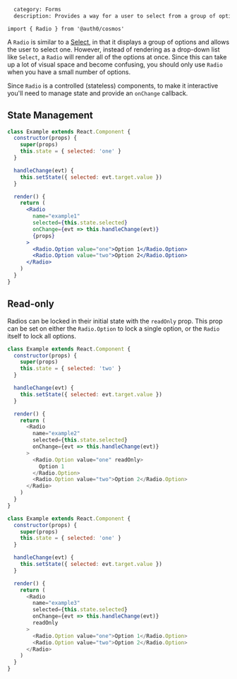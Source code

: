 ```meta
  category: Forms
  description: Provides a way for a user to select from a group of options
```

`import { Radio } from '@auth0/cosmos'`

A `Radio` is similar to a [Select](/docs/select), in that it displays a group of options and allows the user to select one. However, instead of rendering as a drop-down list like `Select`, a `Radio` will render all of the options at once. Since this can take up a lot of visual space and become confusing, you should only use `Radio` when you have a small number of options.

Since `Radio` is a controlled (stateless) components, to make it interactive you'll need to manage state and provide an `onChange` callback.

## State Management

```jsx
class Example extends React.Component {
  constructor(props) {
    super(props)
    this.state = { selected: 'one' }
  }

  handleChange(evt) {
    this.setState({ selected: evt.target.value })
  }

  render() {
    return (
      <Radio
        name="example1"
        selected={this.state.selected}
        onChange={evt => this.handleChange(evt)}
        {props}
      >
        <Radio.Option value="one">Option 1</Radio.Option>
        <Radio.Option value="two">Option 2</Radio.Option>
      </Radio>
    )
  }
}
```

## Read-only

Radios can be locked in their initial state with the `readOnly` prop. This prop can be set on either the `Radio.Option` to lock a single option, or the `Radio` itself to lock all options.

```js
class Example extends React.Component {
  constructor(props) {
    super(props)
    this.state = { selected: 'two' }
  }

  handleChange(evt) {
    this.setState({ selected: evt.target.value })
  }

  render() {
    return (
      <Radio
        name="example2"
        selected={this.state.selected}
        onChange={evt => this.handleChange(evt)}
      >
        <Radio.Option value="one" readOnly>
          Option 1
        </Radio.Option>
        <Radio.Option value="two">Option 2</Radio.Option>
      </Radio>
    )
  }
}
```

```js
class Example extends React.Component {
  constructor(props) {
    super(props)
    this.state = { selected: 'one' }
  }

  handleChange(evt) {
    this.setState({ selected: evt.target.value })
  }

  render() {
    return (
      <Radio
        name="example3"
        selected={this.state.selected}
        onChange={evt => this.handleChange(evt)}
        readOnly
      >
        <Radio.Option value="one">Option 1</Radio.Option>
        <Radio.Option value="two">Option 2</Radio.Option>
      </Radio>
    )
  }
}
```
